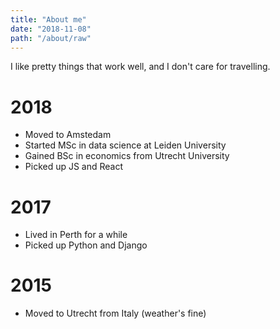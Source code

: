 ```yaml
---
title: "About me"
date: "2018-11-08"
path: "/about/raw"
---
```


I like pretty things that work well, and I don't care for travelling.

# 2018

- Moved to Amstedam
- Started MSc in data science at Leiden University
- Gained BSc in economics from Utrecht University
- Picked up JS and React

# 2017

- Lived in Perth for a while
- Picked up Python and Django

# 2015

- Moved to Utrecht from Italy (weather's fine)

